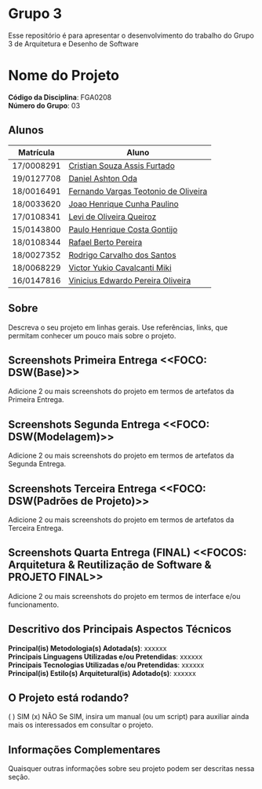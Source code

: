 # Grupo 3

Esse repositório é para apresentar o desenvolvimento do trabalho do Grupo 3 de Arquitetura e Desenho de Software

# Nome do Projeto

**Código da Disciplina**: FGA0208<br>
**Número do Grupo**: 03<br>

## Alunos
| Matrícula | Aluno |
| -- | -- |
| 17/0008291 | [Cristian Souza Assis Furtado](https://github.com/csafurtado) |
| 19/0127708 | [Daniel Ashton Oda](https://github.com/danieloda) |
| 18/0016491 | [Fernando Vargas Teotonio de Oliveira](https://github.com/SFernandoS) |
| 18/0033620 | [Joao Henrique Cunha Paulino](https://github.com/JoaoHenrique12) |
| 17/0108341 | [Levi de Oliveira Queiroz](https://github.com/LeviQ27) |
| 15/0143800 | [Paulo Henrique Costa Gontijo](https://github.com/paulohgontijoo) |
| 18/0108344 | [Rafael Berto Pereira](https://github.com/RafaelBP02) |
| 18/0027352 | [Rodrigo Carvalho dos Santos](https://github.com/Rocsantos) |
| 18/0068229 | [Victor Yukio Cavalcanti Miki](https://github.com/yukioz) |
| 16/0147816 | [Vinicius Edwardo Pereira Oliveira](https://github.com/viniciused26) |

## Sobre 
Descreva o seu projeto em linhas gerais.
Use referências, links, que permitam conhecer um pouco mais sobre o projeto.

## Screenshots Primeira Entrega <<FOCO: DSW(Base)>>
Adicione 2 ou mais screenshots do projeto em termos de artefatos da Primeira Entrega.

## Screenshots Segunda Entrega <<FOCO: DSW(Modelagem)>>
Adicione 2 ou mais screenshots do projeto em termos de artefatos da Segunda Entrega.

## Screenshots Terceira Entrega <<FOCO: DSW(Padrões de Projeto)>>
Adicione 2 ou mais screenshots do projeto em termos de artefatos da Terceira Entrega.

## Screenshots Quarta Entrega (FINAL) <<FOCOS: Arquitetura & Reutilização de Software & PROJETO FINAL>>
Adicione 2 ou mais screenshots do projeto em termos de interface e/ou funcionamento.

## Descritivo dos Principais Aspectos Técnicos 
**Principal(is) Metodologia(s) Adotada(s)**: xxxxxx<br>
**Principais Linguagens Utilizadas e/ou Pretendidas**: xxxxxx<br>
**Principais Tecnologias Utilizadas e/ou Pretendidas**: xxxxxx<br>
**Principal(is) Estilo(s) Arquitetural(is) Adotado(s)**: xxxxxx<br>

## O Projeto está rodando?
( ) SIM
(x) NÃO
Se SIM, insira um manual (ou um script) para auxiliar ainda mais os interessados em consultar o projeto.

## Informações Complementares 
Quaisquer outras informações sobre seu projeto podem ser descritas nessa seção.
